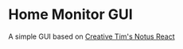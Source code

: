 # Home Monitor GUI
A simple GUI based on [Creative Tim's Notus React](https://github.com/creativetimofficial/notus-react)
